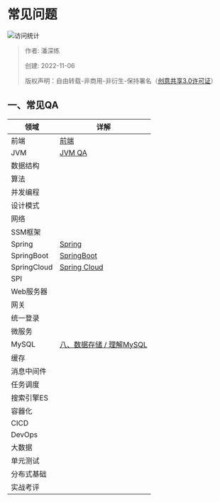 # 常见问题

![访问统计](https://visitor-badge.glitch.me/badge?page_id=senlypan.qa.20-qa&left_color=blue&right_color=red)

> 作者: 潘深练
>
> 创建: 2022-11-06
>
> 版权声明：自由转载-非商用-非衍生-保持署名（[创意共享3.0许可证](https://creativecommons.org/licenses/by-nc-nd/3.0/deed.zh)）


## 一、常见QA

| 领域              |  详解        |
|-------------------|-------------|
| 前端               |[前端](/zh-cn/23-front-web-qa.md)|
| JVM               | [JVM QA](http://jvm.panshenlian.com/#/zh-cn/08-jvm-qa)|
| 数据结构           |             |
| 算法              |             |
| 并发编程           |             |
| 设计模式           |             |
| 网络              |             |
| SSM框架           |             |
| Spring            | [Spring](http://spring.panshenlian.com/#/zh-cn/02-spring-core)|
| SpringBoot        | [SpringBoot](http://spring.panshenlian.com/#/zh-cn/03-spring-boot)|
| SpringCloud       |[Spring Cloud](/zh-cn/22-spring-cloud.md) |
| SPI               |             |
| Web服务器          |             |
| 网关               |             |
| 统一登录           |             |
| 微服务            |             |
| MySQL             | [八、数据存储 / 理解MySQL](/zh-cn/08-qa-mysql.md) |
| 缓存              |             |
| 消息中间件         |             |
| 任务调度           |             |
| 搜索引擎ES         |             |
| 容器化             |             |
| CICD              |             |
| DevOps            |             |
| 大数据             |             |
| 单元测试           |             |
| 分布式基础         |             |
| 实战考评           |             |
